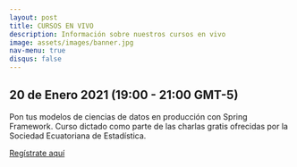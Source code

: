 ```yaml
---
layout: post
title: CURSOS EN VIVO
description: Información sobre nuestros cursos en vivo
image: assets/images/banner.jpg
nav-menu: true
disqus: false
---
```


## 20 de Enero 2021 (19:00 - 21:00 GMT-5)

Pon tus modelos de ciencias de datos en producción con Spring Framework.
Curso dictado como parte de las charlas gratis ofrecidas por la Sociedad Ecuatoriana de Estadística.

[Regístrate aquí](https://www.eventbrite.com/e/entradas-pon-tus-modelos-de-ciencia-de-datos-en-produccion-134535873419)
